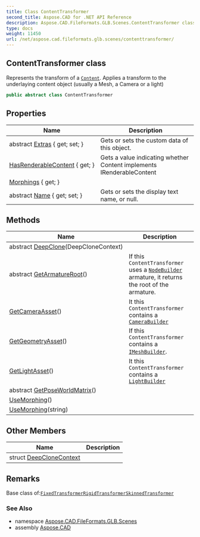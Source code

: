 ```yaml
---
title: Class ContentTransformer
second_title: Aspose.CAD for .NET API Reference
description: Aspose.CAD.FileFormats.GLB.Scenes.ContentTransformer class. Represents the transform of a Content. Applies a transform to the underlaying content object usually a Mesh a Camera or a light
type: docs
weight: 11450
url: /net/aspose.cad.fileformats.glb.scenes/contenttransformer/
---
```

## ContentTransformer class

Represents the transform of a [`Content`](../instancebuilder/content/). Applies a transform to the underlaying content object (usually a Mesh, a Camera or a light)

```csharp
public abstract class ContentTransformer
```

## Properties

| Name | Description |
| --- | --- |
| abstract [Extras](../../aspose.cad.fileformats.glb.scenes/contenttransformer/extras/) { get; set; } | Gets or sets the custom data of this object. |
| [HasRenderableContent](../../aspose.cad.fileformats.glb.scenes/contenttransformer/hasrenderablecontent/) { get; } | Gets a value indicating whether Content implements IRenderableContent |
| [Morphings](../../aspose.cad.fileformats.glb.scenes/contenttransformer/morphings/) { get; } |  |
| abstract [Name](../../aspose.cad.fileformats.glb.scenes/contenttransformer/name/) { get; set; } | Gets or sets the display text name, or null. |

## Methods

| Name | Description |
| --- | --- |
| abstract [DeepClone](../../aspose.cad.fileformats.glb.scenes/contenttransformer/deepclone/)(DeepCloneContext) |  |
| abstract [GetArmatureRoot](../../aspose.cad.fileformats.glb.scenes/contenttransformer/getarmatureroot/)() | If this `ContentTransformer` uses a [`NodeBuilder`](../nodebuilder/) armature, it returns the root of the armature. |
| [GetCameraAsset](../../aspose.cad.fileformats.glb.scenes/contenttransformer/getcameraasset/)() | It this `ContentTransformer` contains a [`CameraBuilder`](../camerabuilder/) |
| [GetGeometryAsset](../../aspose.cad.fileformats.glb.scenes/contenttransformer/getgeometryasset/)() | If this `ContentTransformer` contains a [`IMeshBuilder`](../../aspose.cad.fileformats.glb.geometry/imeshbuilder-1/). |
| [GetLightAsset](../../aspose.cad.fileformats.glb.scenes/contenttransformer/getlightasset/)() | It this `ContentTransformer` contains a [`LightBuilder`](../lightbuilder/) |
| abstract [GetPoseWorldMatrix](../../aspose.cad.fileformats.glb.scenes/contenttransformer/getposeworldmatrix/)() |  |
| [UseMorphing](../../aspose.cad.fileformats.glb.scenes/contenttransformer/usemorphing/#usemorphing)() |  |
| [UseMorphing](../../aspose.cad.fileformats.glb.scenes/contenttransformer/usemorphing/#usemorphing_1)(string) |  |

## Other Members

| Name | Description |
| --- | --- |
| struct [DeepCloneContext](../../aspose.cad.fileformats.glb.scenes/contenttransformer.deepclonecontext) |  |

## Remarks

Base class of:[`FixedTransformer`](../fixedtransformer/)[`RigidTransformer`](../rigidtransformer/)[`SkinnedTransformer`](../skinnedtransformer/)

### See Also

* namespace [Aspose.CAD.FileFormats.GLB.Scenes](../../aspose.cad.fileformats.glb.scenes/)
* assembly [Aspose.CAD](../../)


